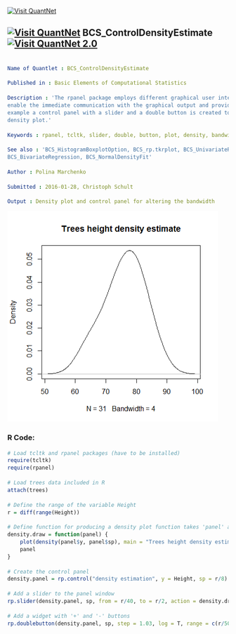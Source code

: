 
[<img src="https://github.com/QuantLet/Styleguide-and-FAQ/blob/master/pictures/banner.png" width="888" alt="Visit QuantNet">](http://quantlet.de/)

## [<img src="https://github.com/QuantLet/Styleguide-and-FAQ/blob/master/pictures/qloqo.png" alt="Visit QuantNet">](http://quantlet.de/) **BCS_ControlDensityEstimate** [<img src="https://github.com/QuantLet/Styleguide-and-FAQ/blob/master/pictures/QN2.png" width="60" alt="Visit QuantNet 2.0">](http://quantlet.de/)

```yaml

Name of Quantlet : BCS_ControlDensityEstimate

Published in : Basic Elements of Computational Statistics

Description : 'The rpanel package employs different graphical user interface (GUI) controls to
enable the immediate communication with the graphical output and provides dynamic graphics. In this
example a control panel with a slider and a double button is created to control the bandwidth of a
density plot.'

Keywords : rpanel, tcltk, slider, double, button, plot, density, bandwidth, three dimensional plot

See also : 'BCS_HistogramBoxplotOption, BCS_rp.tkrplot, BCS_UnivariateRegression,
BCS_BivariateRegression, BCS_NormalDensityFit'

Author : Polina Marchenko

Submitted : 2016-01-28, Christoph Schult

Output : Density plot and control panel for altering the bandwidth

```

![Picture1](BCS_ControlDensityEstimate.png)


### R Code:
```r
# Load tcltk and rpanel packages (have to be installed)
require(tcltk)
require(rpanel)

# Load trees data included in R
attach(trees)

# Define the range of the variable Height
r = diff(range(Height))

# Define function for producing a density plot function takes 'panel' as argument
density.draw = function(panel) {
    plot(density(panel$y, panel$sp), main = "Trees height density estimate")  # define title of the plot
    panel
}

# Create the control panel
density.panel = rp.control("density estimation", y = Height, sp = r/8)  # define variables that shall be used by the panel object (= the density plot)

# Add a slider to the panel window
rp.slider(density.panel, sp, from = r/40, to = r/2, action = density.draw, title = "Bandwidth")  # add a title to the slider

# Add a widget with '+' and '-' buttons
rp.doublebutton(density.panel, sp, step = 1.03, log = T, range = c(r/50, NA), title = "Bandwidth", action = density.draw)  # call the function density.draw
```
